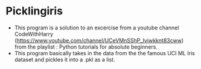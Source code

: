 # Picklingiris

* This program is a solution to an excercise from a youtube channel CodeWithHarry (https://www.youtube.com/channel/UCeVMnSShP_Iviwkknt83cww) from the playlist : Python tutorials for absolute beginners.
* This program basically takes in the data from the the famous UCI ML Iris dataset and pickles it into a .pkl as a list. 

